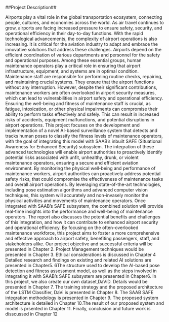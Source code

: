 ##Project Description##

Airports play a vital role in the global transportation ecosystem, connecting people, cultures, and economies across the world. As air travel continues to grow, airports are facing increased pressure to ensure safety, security, and operational efficiency in their day-to-day functions. With the rapid technological advancements, the complexity of airport operations is also increasing. It is critical for the aviation industry to adapt and embrace the innovative solutions that address these challenges.
Airports depend on the efficient coordination of various departments and personnel for the safety and operational purposes. Among these essential groups, human maintenance operators play a critical role in ensuring that airport infrastructure, equipment, and systems are in optimal condition. Maintenance staff are responsible for performing routine checks, repairing, and maintaining crucial systems. They ensure that the airport functions without any interruption. However, despite their significant contributions, maintenance workers are often overlooked in airport security measures, which can lead to vulnerabilities in airport safety and operational efficiency. Ensuring the well-being and fitness of maintenance staff is crucial, as fatigue, intoxication, or other physical impairments can compromise their ability to perform tasks effectively and safely. This can result in increased risks of accidents, equipment malfunctions, and potential disruptions in airport operations.
This project focuses on the development and implementation of a novel AI-based surveillance system that detects and tracks human poses to classify the fitness levels of maintenance operators, with the goal of integrating this model with SAAB’s inbuilt SAFE (Situational Awareness for Enhanced Security) subsystem. The integration of these advanced technologies will enable airport authorities to proactively identify potential risks associated with unfit, unhealthy, drunk, or violent maintenance operators, ensuring a secure and efficient aviation environment. By monitoring the physical well-being and performance of maintenance workers, airport authorities can proactively address potential safety risks, that could compromise the effectiveness of maintenance tasks and overall airport operations.
By leveraging state-of-the-art technologies, including pose estimation algorithms and advanced computer vision techniques, this system will accurately and non-invasely monitor the physical activities and movements of maintenance operators. Once integrated with SAAB’s SAFE subsystem, the combined solution will provide real-time insights into the performance and well-being of maintenance operators.
The report also discusses the potential benefits and challenges of this integration, and how it can contribute to enhanced airport security and operational efficiency. By focusing on the often-overlooked maintenance workforce, this project aims to foster a more comprehensive and effective approach to airport safety, benefiting passengers, staff, and stakeholders alike.
Our project objective and successful criteria will be presented in Chapter 2. Project Management techniques would be presented in Chapter 3. Ethical considerations is discussed in Chapter 4 Detailed research and findings on existing and related AI solutions are presented in Chapter5.
6The structure used to develop the AI-based pose detection and fitness assessment model, as well as the steps involved in integrating it with SAAB’s SAFE subsystem are presented in Chapter6. In this project, we also create our own dataset,DaViD. Details would be presented in Chapter 7. The training strategy and the proposed architecture of the LSTM Classifier, DaVi is presented in Chapter 8. The SAAB SAFE integration methodology is presented in Chapter 9. The proposed system architecture is detailed in Chapter 10.The result of our proposed system and model is prsented in Chapter 11. Finally, conclusion and future work is disscussed in Chapter 12